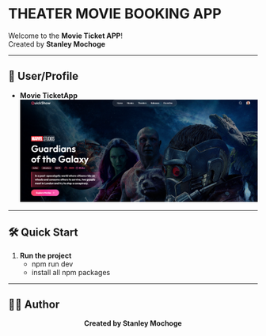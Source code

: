 # THEATER MOVIE BOOKING APP
Welcome to the **Movie Ticket APP**!  
Created by **Stanley Mochoge** 

---
## 🚀 User/Profile
- **Movie TicketApp**  
  <img src="./public/Movie Ticket App Home Page.png" alt="MovieTicketApp" width="900">
---
## 🛠️ Quick Start
1. **Run the project**
    - npm run dev
    - install all npm packages
---
## 👨‍💻 Author
<p align="center">
  <b>Created by Stanley Mochoge</b>
</p>
